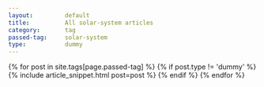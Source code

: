 ```yaml
---
layout:			default
title:			All solar-system articles
category:		tag
passed-tag:		solar-system
type:           dummy
---
```


{% for post in site.tags[page.passed-tag] %}
{% if post.type != 'dummy' %}
    {% include article_snippet.html post=post %}
{% endif %}
{% endfor %}
